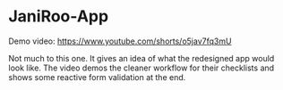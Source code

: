 # JaniRoo-App

Demo video: https://www.youtube.com/shorts/o5jav7fq3mU

Not much to this one. It gives an idea of what the redesigned app would look like. The video demos the cleaner workflow for their checklists and shows some reactive form validation at the end.
